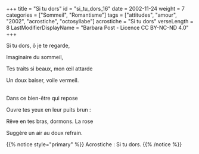 +++
title = "Si tu dors"
id = "si_tu_dors_16"
date = 2002-11-24
weight = 7
categories = ["Sommeil", "Romantisme"]
tags = ["attitudes", "amour", "2002", "acrostiche", "octosyllabe"]
acrostiche = "Si tu dors"
verseLength = 8
LastModifierDisplayName = "Barbara Post - Licence CC BY-NC-ND 4.0"
+++

Si tu dors, ô je te regarde,

Imaginaire du sommeil,

Tes traits si beaux, mon œil attarde

Un doux baiser, voile vermeil.

 \
Dans ce bien-être qui repose

Ouvre tes yeux en leur puits brun :

Rêve en tes bras, dormons. La rose

Suggère un air au doux refrain.

{{% notice style="primary" %}}
Acrostiche : Si tu dors.
{{% /notice %}}
